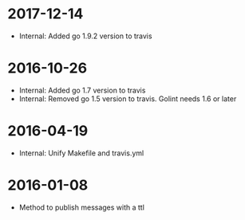 # 2017-12-14

* Internal: Added go 1.9.2 version to travis

# 2016-10-26

* Internal: Added go 1.7 version to travis
* Internal: Removed go 1.5 version to travis. Golint needs 1.6 or later

# 2016-04-19

* Internal: Unify Makefile and travis.yml

# 2016-01-08

* Method to publish messages with a ttl
